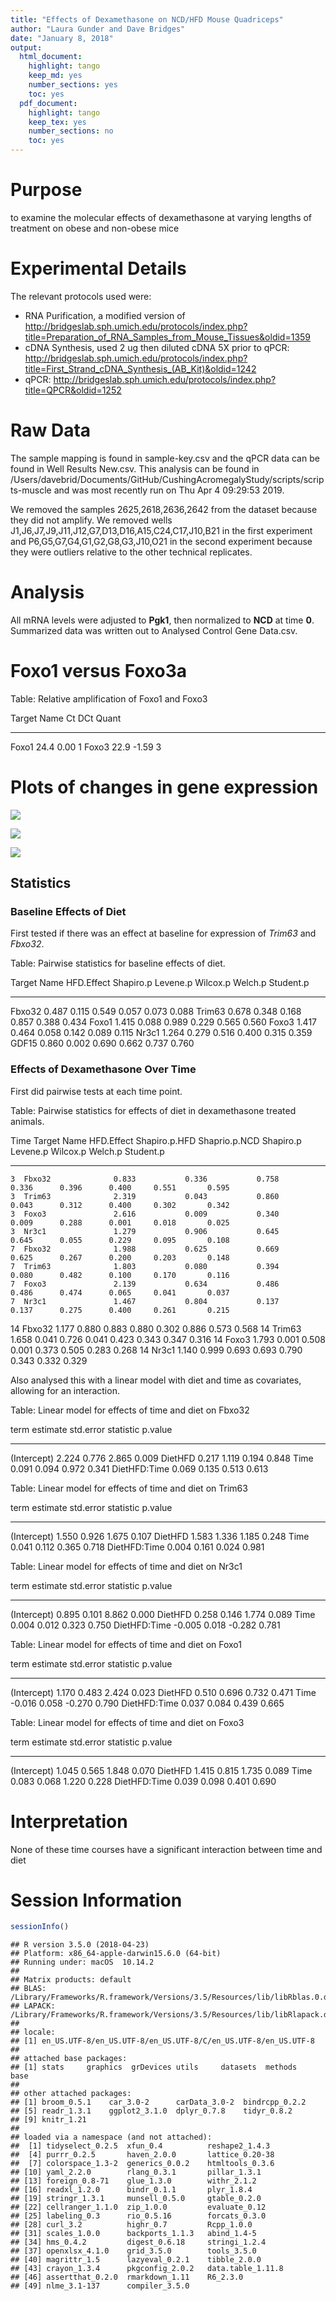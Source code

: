 ```yaml
---
title: "Effects of Dexamethasone on NCD/HFD Mouse Quadriceps"
author: "Laura Gunder and Dave Bridges"
date: "January 8, 2018"
output:
  html_document:
    highlight: tango
    keep_md: yes
    number_sections: yes
    toc: yes
  pdf_document:
    highlight: tango
    keep_tex: yes
    number_sections: no
    toc: yes
---
```




# Purpose
to examine the molecular effects of dexamethasone at varying lengths of treatment on obese and non-obese mice 


# Experimental Details


The relevant protocols used were:

* RNA Purification, a modified version of http://bridgeslab.sph.umich.edu/protocols/index.php?title=Preparation_of_RNA_Samples_from_Mouse_Tissues&oldid=1359
* cDNA Synthesis, used 2 ug then diluted cDNA 5X prior to qPCR: http://bridgeslab.sph.umich.edu/protocols/index.php?title=First_Strand_cDNA_Synthesis_(AB_Kit)&oldid=1242
* qPCR: http://bridgeslab.sph.umich.edu/protocols/index.php?title=QPCR&oldid=1252


# Raw Data



The sample mapping is found in sample-key.csv and the qPCR data can be found in Well Results New.csv.  This analysis can be found in /Users/davebrid/Documents/GitHub/CushingAcromegalyStudy/scripts/scripts-muscle and was most recently run on Thu Apr  4 09:29:53 2019.




We removed the samples 2625,2618,2636,2642 from the dataset because they did not amplify.  We removed wells J1,J6,J7,J9,J11,J12,G7,D13,D16,A15,C24,C17,J10,B21 in the first experiment and P6,G5,G7,G4,G1,G2,G8,G3,J10,O21 in the second experiment because they were outliers relative to the other technical replicates. 

# Analysis



All mRNA levels were adjusted to **Pgk1**, then normalized to **NCD** at time **0**.  Summarized data was written out to Analysed Control Gene Data.csv.

# Foxo1 versus Foxo3a


Table: Relative amplification of Foxo1 and Foxo3

Target Name      Ct     DCt   Quant
------------  -----  ------  ------
Foxo1          24.4    0.00       1
Foxo3          22.9   -1.59       3

# Plots of changes in gene expression

![](figures/qpcr-lineplot-all-points-1.png)<!-- -->

![](figures/qpcr-lineplot-all-1.png)<!-- -->

![](figures/qpcr-lineplot-atrogenes-1.png)<!-- -->

## Statistics

### Baseline Effects of Diet

First tested if there was an effect at baseline for expression of *Trim63* and *Fbxo32*.  


Table: Pairwise statistics for baseline effects of diet.

Target Name    HFD.Effect   Shapiro.p   Levene.p   Wilcox.p   Welch.p   Student.p
------------  -----------  ----------  ---------  ---------  --------  ----------
Fbxo32              0.487       0.115      0.549      0.057     0.073       0.088
Trim63              0.678       0.348      0.168      0.857     0.388       0.434
Foxo1               1.415       0.088      0.989      0.229     0.565       0.560
Foxo3               1.417       0.464      0.058      0.142     0.089       0.115
Nr3c1               1.264       0.279      0.516      0.400     0.315       0.359
GDF15               0.860       0.002      0.690      0.662     0.737       0.760

### Effects of Dexamethasone Over Time

First did pairwise tests at each time point.


Table: Pairwise statistics for effects of diet in dexamethasone treated animals.

 Time  Target Name    HFD.Effect   Shapiro.p.HFD   Shaprio.p.NCD   Shapiro.p   Levene.p   Wilcox.p   Welch.p   Student.p
-----  ------------  -----------  --------------  --------------  ----------  ---------  ---------  --------  ----------
    3  Fbxo32              0.833           0.336           0.758       0.336      0.396      0.400     0.551       0.595
    3  Trim63              2.319           0.043           0.860       0.043      0.312      0.400     0.302       0.342
    3  Foxo3               2.616           0.009           0.340       0.009      0.288      0.001     0.018       0.025
    3  Nr3c1               1.279           0.906           0.645       0.645      0.055      0.229     0.095       0.108
    7  Fbxo32              1.988           0.625           0.669       0.625      0.267      0.200     0.203       0.148
    7  Trim63              1.803           0.080           0.394       0.080      0.482      0.100     0.170       0.116
    7  Foxo3               2.139           0.634           0.486       0.486      0.474      0.065     0.041       0.037
    7  Nr3c1               1.467           0.804           0.137       0.137      0.275      0.400     0.261       0.215
   14  Fbxo32              1.177           0.880           0.883       0.880      0.302      0.886     0.573       0.568
   14  Trim63              1.658           0.041           0.726       0.041      0.423      0.343     0.347       0.316
   14  Foxo3               1.793           0.001           0.508       0.001      0.373      0.505     0.283       0.268
   14  Nr3c1               1.140           0.999           0.693       0.693      0.790      0.343     0.332       0.329

Also analysed this with a linear model with diet and time as covariates, allowing for an interaction.  


Table: Linear model for effects of time and diet on Fbxo32

term            estimate   std.error   statistic   p.value
-------------  ---------  ----------  ----------  --------
(Intercept)        2.224       0.776       2.865     0.009
DietHFD            0.217       1.119       0.194     0.848
Time               0.091       0.094       0.972     0.341
DietHFD:Time       0.069       0.135       0.513     0.613



Table: Linear model for effects of time and diet on Trim63

term            estimate   std.error   statistic   p.value
-------------  ---------  ----------  ----------  --------
(Intercept)        1.550       0.926       1.675     0.107
DietHFD            1.583       1.336       1.185     0.248
Time               0.041       0.112       0.365     0.718
DietHFD:Time       0.004       0.161       0.024     0.981



Table: Linear model for effects of time and diet on Nr3c1

term            estimate   std.error   statistic   p.value
-------------  ---------  ----------  ----------  --------
(Intercept)        0.895       0.101       8.862     0.000
DietHFD            0.258       0.146       1.774     0.089
Time               0.004       0.012       0.323     0.750
DietHFD:Time      -0.005       0.018      -0.282     0.781



Table: Linear model for effects of time and diet on Foxo1

term            estimate   std.error   statistic   p.value
-------------  ---------  ----------  ----------  --------
(Intercept)        1.170       0.483       2.424     0.023
DietHFD            0.510       0.696       0.732     0.471
Time              -0.016       0.058      -0.270     0.790
DietHFD:Time       0.037       0.084       0.439     0.665



Table: Linear model for effects of time and diet on Foxo3

term            estimate   std.error   statistic   p.value
-------------  ---------  ----------  ----------  --------
(Intercept)        1.045       0.565       1.848     0.070
DietHFD            1.415       0.815       1.735     0.089
Time               0.083       0.068       1.220     0.228
DietHFD:Time       0.039       0.098       0.401     0.690

# Interpretation

None of these time courses have a significant interaction between time and diet


# Session Information


```r
sessionInfo()
```

```
## R version 3.5.0 (2018-04-23)
## Platform: x86_64-apple-darwin15.6.0 (64-bit)
## Running under: macOS  10.14.2
## 
## Matrix products: default
## BLAS: /Library/Frameworks/R.framework/Versions/3.5/Resources/lib/libRblas.0.dylib
## LAPACK: /Library/Frameworks/R.framework/Versions/3.5/Resources/lib/libRlapack.dylib
## 
## locale:
## [1] en_US.UTF-8/en_US.UTF-8/en_US.UTF-8/C/en_US.UTF-8/en_US.UTF-8
## 
## attached base packages:
## [1] stats     graphics  grDevices utils     datasets  methods   base     
## 
## other attached packages:
## [1] broom_0.5.1    car_3.0-2      carData_3.0-2  bindrcpp_0.2.2
## [5] readr_1.3.1    ggplot2_3.1.0  dplyr_0.7.8    tidyr_0.8.2   
## [9] knitr_1.21    
## 
## loaded via a namespace (and not attached):
##  [1] tidyselect_0.2.5  xfun_0.4          reshape2_1.4.3   
##  [4] purrr_0.2.5       haven_2.0.0       lattice_0.20-38  
##  [7] colorspace_1.3-2  generics_0.0.2    htmltools_0.3.6  
## [10] yaml_2.2.0        rlang_0.3.1       pillar_1.3.1     
## [13] foreign_0.8-71    glue_1.3.0        withr_2.1.2      
## [16] readxl_1.2.0      bindr_0.1.1       plyr_1.8.4       
## [19] stringr_1.3.1     munsell_0.5.0     gtable_0.2.0     
## [22] cellranger_1.1.0  zip_1.0.0         evaluate_0.12    
## [25] labeling_0.3      rio_0.5.16        forcats_0.3.0    
## [28] curl_3.2          highr_0.7         Rcpp_1.0.0       
## [31] scales_1.0.0      backports_1.1.3   abind_1.4-5      
## [34] hms_0.4.2         digest_0.6.18     stringi_1.2.4    
## [37] openxlsx_4.1.0    grid_3.5.0        tools_3.5.0      
## [40] magrittr_1.5      lazyeval_0.2.1    tibble_2.0.0     
## [43] crayon_1.3.4      pkgconfig_2.0.2   data.table_1.11.8
## [46] assertthat_0.2.0  rmarkdown_1.11    R6_2.3.0         
## [49] nlme_3.1-137      compiler_3.5.0
```
